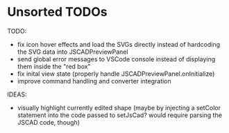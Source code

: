 # Unsorted TODOs

TODO:
- fix icon hover effects and load the SVGs directly instead of hardcoding the SVG data into JSCADPreviewPanel
- send global error messages to VSCode console instead of displaying them inside the "red box"
- fix inital view state (properly handle JSCADPreviewPanel.onInitialize)
- improve command handling and converter integration

IDEAS:
- visually highlight currently edited shape (maybe by injecting a setColor statement into the code passed to setJsCad? would require parsing the JSCAD code, though)